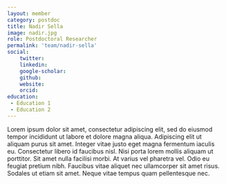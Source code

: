```yaml
---
layout: member
category: postdoc
title: Nadir Sella
image: nadir.jpg
role: Postdoctoral Researcher
permalink: 'team/nadir-sella'
social:
    twitter:
    linkedin:
    google-scholar:
    github:
    website:
    orcid:
education:
 - Education 1
 - Education 2
---
```


Lorem ipsum dolor sit amet, consectetur adipiscing elit, sed do eiusmod tempor incididunt ut labore et dolore magna aliqua. Adipiscing elit ut aliquam purus sit amet. Integer vitae justo eget magna fermentum iaculis eu. Consectetur libero id faucibus nisl. Nisi porta lorem mollis aliquam ut porttitor. Sit amet nulla facilisi morbi. At varius vel pharetra vel. Odio eu feugiat pretium nibh. Faucibus vitae aliquet nec ullamcorper sit amet risus. Sodales ut etiam sit amet. Neque vitae tempus quam pellentesque nec.

